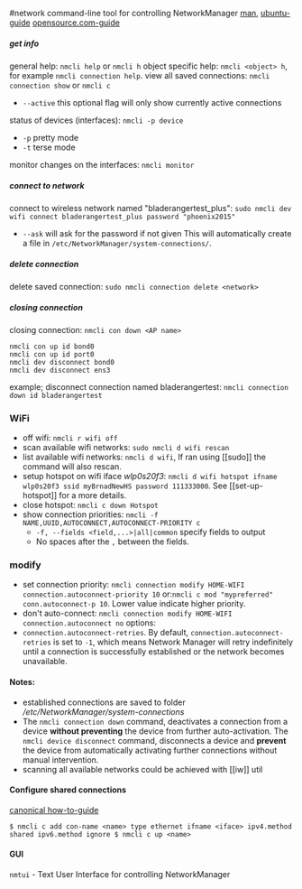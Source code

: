 #network 
command-line tool for controlling NetworkManager
[man](https://developer-old.gnome.org/NetworkManager/unstable/nmcli.html), [ubuntu-guide](https://ubuntu.com/core/docs/networkmanager/configure-wifi-connections) [opensource.com-guide](https://opensource.com/article/20/7/nmcli)

##### get info
general help:  `nmcli help`   or   `nmcli h`
object specific help:  `nmcli <object> h`, for example `nmcli connection help`.
view all saved connections:   `nmcli connection show` or `nmcli c`
- `--active`  this optional flag will only show currently active connections

status of devices (interfaces):   `nmcli -p device`
- `-p`  pretty mode
- `-t`  terse mode

monitor changes on the interfaces: `nmcli monitor`

##### connect to network
connect to wireless network named "bladerangertest_plus":
	`sudo nmcli dev wifi connect bladerangertest_plus password "phoenix2015"`
- `--ask`  will ask for the password if not given
This will automatically create a file in `/etc/NetworkManager/system-connections/`.

##### delete connection
delete saved connection:  `sudo nmcli connection delete <network>`

##### closing connection
closing connection:
`nmcli con down <AP name>`

```shell
nmcli con up id bond0
nmcli con up id port0
nmcli dev disconnect bond0
nmcli dev disconnect ens3
```
example; disconnect connection named bladerangertest:  `nmcli connection down id bladerangertest`

### WiFi
- off wifi:  `nmcli r wifi off`
- scan available wifi networks: `sudo nmcli d wifi rescan`
- list available wifi networks:   `nmcli d wifi`, If ran using [[sudo]] the command will also rescan.
- setup hotspot on wifi iface *wlp0s20f3*:   `nmcli d wifi hotspot ifname wlp0s20f3 ssid myBrnadNewHS password 111333000`. See [[set-up-hotspot]] for a more details.
- close hotspot:   `nmcli c down Hotspot`
- show connection priorities: 
	`nmcli -f NAME,UUID,AUTOCONNECT,AUTOCONNECT-PRIORITY c`
	- `-f, --fields <field,...>|all|common`      specify fields to output
	- No spaces after the `,` between the fields.

### modify
- set connection priority:
	`nmcli connection modify HOME-WIFI connection.autoconnect-priority 10`
	or:`nmcli c mod "mypreferred" conn.autoconnect-p 10`. Lower value indicate higher priority.
 - don't auto-connect:
	`nmcli connection modify HOME-WIFI connection.autoconnect no`
options:
- `connection.autoconnect-retries`. By default, `connection.autoconnect-retries` is set to `-1`, which means Network Manager will retry indefinitely until a connection is successfully established or the network becomes unavailable.

#### Notes:
- established connections are saved to folder */etc/NetworkManager/system-connections*
- The `nmcli connection down` command, deactivates a connection from a device **without preventing** the device from further auto-activation. The `nmcli device disconnect` command, disconnects a device and **prevent** the device from automatically activating further connections without manual intervention.
- scanning all available networks could be achieved with [[iw]] util

#### Configure shared connections
[canonical how-to-guide](https://ubuntu.com/core/docs/networkmanager/configure-shared-connections)
```shell
$ nmcli c add con-name <name> type ethernet ifname <iface> ipv4.method shared ipv6.method ignore $ nmcli c up <name>
```

#### GUI
`nmtui` - Text User Interface for controlling NetworkManager
